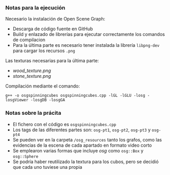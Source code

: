 ### Notas para la ejecución

Necesario la instalación de Open Scene Graph:
- Descarga de código fuente en GitHub
- Build y enlazado de librerías para ejecutar correctamente los comandos de compilacion
- Para la última parte es necesario tener instalada la librería `libpng-dev` para cargar los recursos `.png`

Las texturas necesarias para la última parte:
- *wood_texture.png*
- *stone_texture.png*

Compilación mediante el comando:

```
g++ -o osgspinningcubes osgspinningcubes.cpp -lGL -lGLU -losg -losgViewer -losgDB -losgGA
```

### Notas sobre la prácita

- El fichero con el código es `osgspinningcubes.cpp`
- Los tags de las diferentes partes son: `osg-pt1`, `osg-pt2`, `osg-pt3` y `osg-pt4`
- Se pueden ver en la carpeta `/osg_resources` tanto los grafos, como las evidencias de la escena de cada apartado en formato video corto
- Se emplearon varias formas que incluye *osg* como `osg::Box` y `osg::Sphere`
- Se podría haber reutilizado la textura para los cubos, pero se decidió que cada uno tuviese una propia